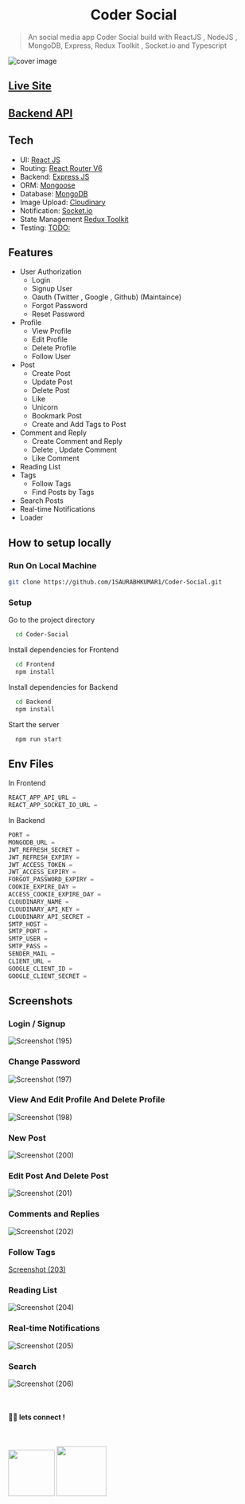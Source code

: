 <h1 align="center">
  <br>
  <b>Coder Social</b>
  <br>
</h1>


> An social media app Coder Social build with ReactJS , NodeJS , MongoDB, Express, Redux Toolkit , Socket.io and Typescript



![cover image](https://user-images.githubusercontent.com/68764149/172044034-ff6fe791-3ec1-4da5-a037-b9dfefb245d3.png)

## [Live Site](https://coder-social.vercel.app)

## [Backend API](https://coder-social.herokuapp.com)

## Tech

-   UI: [React JS](https://reactjs.org/)
-   Routing: [React Router V6](https://reactrouter.com)
-   Backend: [Express JS](https://expressjs.com)
-   ORM: [Mongoose](https://mongoosejs.com/)
-   Database: [MongoDB](https://www.mongodb.com/)
-   Image Upload: [Cloudinary](https://cloudinary.com/)
-   Notification: [Socket.io](https://socket.io/)
-   State Management [Redux Toolkit](https://redux-toolkit.js.org)
-   Testing: [TODO:](z)

## Features

-   User Authorization
    -   Login
    -   Signup User
    -   Oauth (Twitter , Google , Github) (Maintaince)
    -   Forgot Password
    -   Reset Password
-   Profile
    -   View Profile
    -   Edit Profile
    -   Delete Profile
    -   Follow User
-   Post
    -   Create Post
    -   Update Post
    -   Delete Post
    -   Like
    -   Unicorn
    -   Bookmark Post
    -   Create and Add Tags to Post
-   Comment and Reply
    -   Create Comment and Reply
    -   Delete , Update Comment
    -   Like Comment
-   Reading List
-   Tags
    -   Follow Tags
    -   Find Posts by Tags
-   Search Posts
-   Real-time Notifications
-   Loader

## How to setup locally

### Run On Local Machine

```bash
git clone https://github.com/1SAURABHKUMAR1/Coder-Social.git
```

### Setup

Go to the project directory

```bash
  cd Coder-Social
```

Install dependencies for Frontend

```bash
  cd Frontend
  npm install
```

Install dependencies for Backend

```bash
  cd Backend
  npm install
```

Start the server

```bash
  npm run start
```

## Env Files

In Frontend

```js
REACT_APP_API_URL =
REACT_APP_SOCKET_IO_URL =
```

In Backend

```js
PORT =
MONGODB_URL =
JWT_REFRESH_SECRET =
JWT_REFRESH_EXPIRY =
JWT_ACCESS_TOKEN =
JWT_ACCESS_EXPIRY =
FORGOT_PASSWORD_EXPIRY =
COOKIE_EXPIRE_DAY =
ACCESS_COOKIE_EXPIRE_DAY =
CLOUDINARY_NAME =
CLOUDINARY_API_KEY =
CLOUDINARY_API_SECRET =
SMTP_HOST =
SMTP_PORT =
SMTP_USER =
SMTP_PASS =
SENDER_MAIL =
CLIENT_URL =
GOOGLE_CLIENT_ID =
GOOGLE_CLIENT_SECRET =
```

## Screenshots

### Login / Signup

![Screenshot (195)](https://user-images.githubusercontent.com/68764149/172044082-bbe6938d-81c8-4bc2-9b82-0bc07b81cbf7.png)

### Change Password

![Screenshot (197)](https://user-images.githubusercontent.com/68764149/172044125-a9c042c1-592d-4fe5-9b31-7465db6493d1.png)

### View And Edit Profile And Delete Profile

![Screenshot (198)](https://user-images.githubusercontent.com/68764149/172044141-fae4559d-7029-4dca-9094-ee940f522cfc.png)

### New Post

![Screenshot (200)](https://user-images.githubusercontent.com/68764149/172044171-05791ea7-f46b-4606-82f4-568a5f8bbcf0.png)

### Edit Post And Delete Post

![Screenshot (201)](https://user-images.githubusercontent.com/68764149/172044183-7c15ed79-03ee-4f11-843d-b08eb59dfd9c.png)

### Comments and Replies

![Screenshot (202)](https://user-images.githubusercontent.com/68764149/172044271-aaa183a1-81fc-424c-bacf-ff5a9937a234.png)

### Follow Tags

[Screenshot (203)](https://user-images.githubusercontent.com/68764149/172044447-03bb90af-2472-4885-8c34-5c2e9e893ff9.png)

### Reading List

![Screenshot (204)](https://user-images.githubusercontent.com/68764149/172044460-0d8df14f-001a-4ccc-a991-97dffff0c1cb.png)

### Real-time Notifications

![Screenshot (205)](https://user-images.githubusercontent.com/68764149/172044470-59577991-dd3e-4328-b408-202830dc4938.png)

### Search

![Screenshot (206)](https://user-images.githubusercontent.com/68764149/172044482-6e97feda-e636-4cfb-8ebf-0b50c35cd175.png)

<br>

#### 👨‍💻 lets connect !

<br>

<a href="https://www.twitter.com/1SAURABHKUMAR1"><img src="https://img.shields.io/badge/Twitter-1DA1F2?style=for-the-badge&logo=twitter&logoColor=white" width="93px"/></a>
<a href="https://www.linkedin.com/in/1saurabhkumar1/"><img src="https://img.shields.io/badge/LinkedIn-0077B5?style=for-the-badge&logo=linkedin&logoColor=white" width="100px"/></a>
